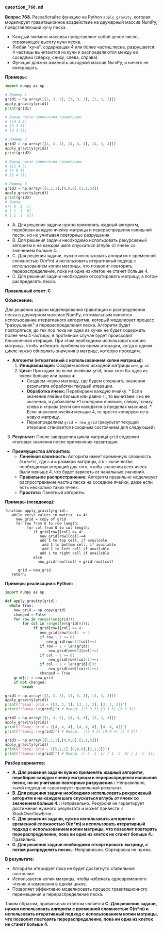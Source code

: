 ### `question_768.md`

**Вопрос 768.** Разработайте функцию на Python `apply_gravity`, которая моделирует гравитационное воздействие на двумерный массив NumPy, представляющий кучу песка.

*   Каждый элемент массива представляет собой целое число, отражающее высоту кучи песка.
*   Любая "куча", содержащая 4 или более частиц песка, разрушается: 4 частицы вычитаются из кучи и распределяются между ее соседями (сверху, снизу, слева, справа).
* Функция должна изменять исходный массив NumPy, и ничего не возвращать.

**Примеры:**

```python
import numpy as np

# Пример 1
grid1 = np.array([[3, 3, 3], [3, 3, 3], [3, 3, 3]])
apply_gravity(grid1)
print(grid1)

# Вывод после применения гравитации:
# [[3 3 3]
# [3 3 3]
# [3 3 3]]

# Пример 2
grid2 = np.array([[4, 4, 4], [4, 4, 4], [4, 4, 4]])
apply_gravity(grid2)
print(grid2)

# Вывод после применения гравитации:
# [[5 4 5]
# [4 0 4]
# [5 4 5]]

# Пример 3
grid3 = np.array([[5,1,1],[0,0,0],[2,1,5]])
apply_gravity(grid3)
print(grid3)
# Вывод
#[[ 5  2  1]
# [ 1  1  0]
# [ 2  1  5]]
```

- A.  Для решения задачи нужно  применять  жадный алгоритм, перебирая каждую ячейку матрицы и перераспределяя излишний песок, но не учитывая повторные  разрушения.
-  B. Для решения задачи  необходимо  использовать рекурсивный алгоритм  и на каждом шаге спускаться вглубь от  ячеек со значением больше 4.
- C. Для решения задачи, нужно  использовать   алгоритм с временной сложностью O(n*m)  и  использовать  итеративный подход с использованием копии матрицы, что позволит  повторять перераспределение, пока  ни одна из клеток не станет больше 4.
-   D.  Для решения задачи необходимо отсортировать матрицу, а потом  распределять  песок.

**Правильный ответ: C**

**Объяснение:**

Для решения задачи моделирования гравитации и распределения песка в двумерном массиве NumPy, оптимальным является использование итеративного алгоритма, который моделирует процесс "разрушения" и перераспределения песка. Алгоритм будет  повторяться, до тех пор пока ни одна из кучек не будет содержать более чем 4 частицы, в противном случае будет происходит бесконечная итерация.  При этом необходимо  использовать копию матрицы,  чтобы избежать проблем во время итерации, когда в одном цикле нужно обновлять значения в матрице, которую проходим.

*   **Алгоритм (итеративный с использованием копии матрицы):**
    1.  **Инициализация:** Создаем  копию  исходной  матрицы  `new_grid`.
    2.  **Цикл:**  Проходим  по всем ячейкам `grid`,  пока  хотя бы  одна из ячеек больше или равна `4`:
           *    Создаем  новую матрицу, где  будем  сохранять значения  результата обработки текущей итерации.
        *   **Обработка ячеек:**   Перебираем  каждую ячейку:
                 * Если  значение ячейки больше или равно  `4` , то  вычитаем `4`  из ее значения, и добавляем +1 соседним ячейкам,  сверху, снизу,  слева и  справа  (если они находятся в пределах массива).
                  *  Если значение ячейки меньше 4, то просто копируем ее в новую матрицу.
          * Переопределяем `grid = new_grid` (результат текущей итерации становится исходным состоянием для следующей)
   3.  **Результат:** После завершения  цикла  матрица  `grid`  содержит итоговые  значения после применения  гравитации.

*   **Преимущества алгоритма:**
    *   **Линейная сложность:** Алгоритм имеет временную сложность  `O(n*m*k)`,  где `n` и `m`  размеры матрицы, а `k` - количество необходимых итераций для того, чтобы значения всех ячеек были меньше 4, что будет зависеть от начальных значений.
    *  **Правильное распространение:**  Алгоритм правильно моделирует распространение  частиц песка  на  соседние  ячейки, даже если есть несколько таких ячеек.
    *   **Простота:** Понятный  алгоритм.

**Примеры (псевдокод):**
```
function apply_gravity(grid):
   while exist values in matrix  >= 4:
     new_grid = copy of grid
     for row from 0 to row length:
          for col from 0 to col length:
             if grid[row][col] >= 4:
                new_grid[row][col]-=4
                add 1 to top cell, if available
                 add 1 to bottom cell, if available
                 add 1 to left cell if available
                add 1 to right cell if available
             else
               new_grid[row][col] = grid[row][col]

      grid = new_grid
   return;
```
**Примеры реализации в Python:**

```python
import numpy as np

def apply_gravity(grid):
  while True:
    new_grid = np.copy(grid)
    changed = False
    for row in range(len(grid)):
        for col in range(len(grid[0])):
             if grid[row][col] >= 4:
                new_grid[row][col] -= 4
                if row - 1 >= 0:
                   new_grid[row-1][col]+=1
                if row + 1 < len(grid):
                    new_grid[row+1][col]+=1
                if col - 1 >= 0:
                    new_grid[row][col-1]+=1
                if col + 1 < len(grid[0]):
                    new_grid[row][col+1]+=1
                changed = True
    grid[:] = new_grid
    if not changed:
        break

grid1 = np.array([[3, 3, 3], [3, 3, 3], [3, 3, 3]])
apply_gravity(grid1)
print(f"Ввод: grid = {[3, 3, 3], [3, 3, 3], [3, 3, 3]}")
print(f"Вывод:\n{grid1}") # Вывод: [[3 3 3] [3 3 3] [3 3 3]]

grid2 = np.array([[4, 4, 4], [4, 4, 4], [4, 4, 4]])
apply_gravity(grid2)
print(f"Ввод: grid = {[4, 4, 4], [4, 4, 4], [4, 4, 4]}")
print(f"Вывод:\n{grid2}") # Вывод:  [[5 4 5] [4 0 4] [5 4 5]]

grid3 = np.array([[5,1,1],[0,0,0],[2,1,5]])
apply_gravity(grid3)
print(f"Ввод: grid = {[5,1,1],[0,0,0],[2,1,5]}")
print(f"Вывод:\n{grid3}") # Вывод: [[ 5  2  1] [ 1  1  0] [ 2  1  5]]

```
**Разбор вариантов:**
*   **A. Для решения задачи нужно  применять  жадный алгоритм, перебирая каждую ячейку матрицы и перераспределяя излишний песок, но не учитывая повторные  разрушения.:** Неправильно,  такой подход не гарантирует правильный результат.
*  **B. Для решения задачи  необходимо  использовать рекурсивный алгоритм  и на каждом шаге спускаться вглубь от  ячеек со значением больше 4.:** Неправильно. Рекурсия не гарантирует достижения нужного результата и может привести к StackOverflowError.
*   **C. Для решения задачи, нужно  использовать   алгоритм с временной сложностью O(n*m)  и  использовать  итеративный подход с использованием копии матрицы, что позволит  повторять перераспределение, пока  ни одна из клеток не станет больше 4.:** Правильно.
*  **D. Для решения задачи необходимо отсортировать матрицу, а потом  распределять  песок.:** Неправильно.  Сортировка не нужна.

**В результате:**
*  Алгоритм  итерирует  пока не будет достигнуто стабильное состояние.
*   Используется  копия матрицы, чтобы избежать  одновременного чтения и изменения в одном цикле.
*   Позволяет  эффективно моделировать  процесс гравитационного перемещения и перераспределение песка.

Таким образом, правильным ответом является **C. Для решения задачи, нужно  использовать   алгоритм с временной сложностью O(n*m)  и  использовать  итеративный подход с использованием копии матрицы, что позволит  повторять перераспределение, пока  ни одна из клеток не станет больше 4.**
